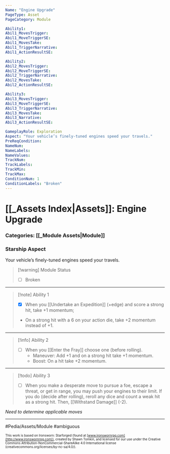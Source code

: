 ```yaml
---
Name: "Engine Upgrade"
PageType: Asset
PageCategory: Module

Ability1:
Abil1_MovesTrigger:
Abil1_MoveTriggerSE:
Abil1_MovesTake:
Abil1_TriggerNarrative:
Abil1_ActionResultSE:

Ability2:
Abil2_MovesTrigger:
Abil2_MoveTriggerSE:
Abil2_TriggerNarrative:
Abil2_MovesTake:
Abil2_ActionResultSE:

Ability3:
Abil3_MovesTrigger:
Abil3_MoveTriggerSE:
Abil3_TriggerNarrative:
Abil3_MovesTake:
Abil3_Narrative:
Abil3_ActionResultSE:

GameplayRole: Exploration
Aspect: "Your vehicle’s finely-tuned engines speed your travels."
PreReqCondition:
NameNum:
NameLabels:
NameValues:
TrackNum:
TrackLabels:
TrackMin:
TrackMax:
ConditionNum: 1
ConditionLabels: "Broken"
---
```

# [[_Assets Index|Assets]]: Engine Upgrade
### Categories: [[_Module Assets|Module]]
### Starship Aspect
Your vehicle’s finely-tuned engines speed your travels.
> [!warning] Module Status
> - [ ] Broken
___
> [!note] Ability 1
> - [x] When you [[Undertake an Expedition]] (+edge) and score a strong hit, take +1 momentum; 
> - On a strong hit with a 6 on your action die, take +2 momentum instead of +1. 
___
> [!info] Ability 2
> - [ ] When you [[Enter the Fray]] choose one (before rolling).
> 	- Maneuver: Add +1 and on a strong hit take +1 momentum.
> 	- Boost: On a hit take +2 momentum.
___
> [!todo] Ability 3
> - [ ] When you make a desperate move to pursue a foe, escape a threat, or get in range, you may push your engines to their limit. If you do (decide after rolling), reroll any dice and count a weak hit as a strong hit. Then, [[Withstand Damage]] (-2).

*Need to determine applicable moves*
___

#Pedia/Assets/Module
#ambiguous 

<font size=-2>This work is based on Ironsworn: Starforged (found at [www.ironswornrpg.com](http://www.ironswornrpg.com)), created by Shawn Tomkin, and licensed for our use under the Creative Commons Attribution-NonCommercial-ShareAlike 4.0 International license  (creativecommons.org/licenses/by-nc-sa/4.0/).</font>